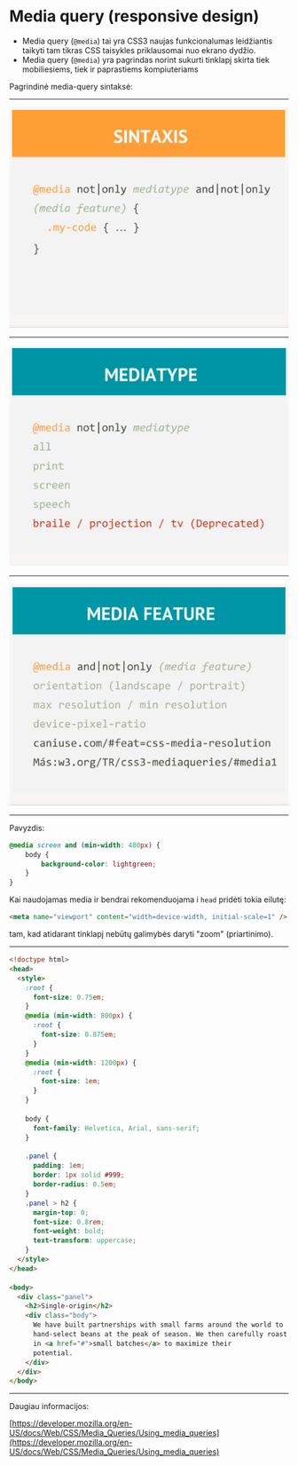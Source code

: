 # Media query (responsive design)

* Media query (`@media`) tai yra CSS3 naujas funkcionalumas leidžiantis taikyti tam tikras CSS taisykles priklausomai nuo ekrano dydžio.
* Media query (`@media`) yra pagrindas norint sukurti tinklapį skirta tiek mobiliesiems, tiek ir paprastiems kompiuteriams

Pagrindinė media-query sintaksė:

---

![Media 1](./image/media1.png)

---

![Media 2](./image/media2.png)

---

![Media 3](./image/media3.png)

---

Pavyzdis:

```css
@media screen and (min-width: 480px) {
    body {
        background-color: lightgreen;
    }
}
```

Kai naudojamas media ir bendrai rekomenduojama i `head` pridėti tokia eilutę:

```html
<meta name="viewport" content="width=device-width, initial-scale=1" />
```

tam, kad atidarant tinklapį nebūtų galimybės daryti "zoom" (priartinimo).

---
```html
<!doctype html>
<head>
  <style>
    :root {
      font-size: 0.75em;
    }
    @media (min-width: 800px) {
      :root {
        font-size: 0.875em;
      }
    }
    @media (min-width: 1200px) {
      :root {
        font-size: 1em;
      }
    }

    body {
      font-family: Helvetica, Arial, sans-serif;
    }

    .panel {
      padding: 1em;
      border: 1px solid #999;
      border-radius: 0.5em;
    }
    .panel > h2 {
      margin-top: 0;
      font-size: 0.8rem;
      font-weight: bold;
      text-transform: uppercase;
    }
  </style>
</head>

<body>
  <div class="panel">
    <h2>Single-origin</h2>
    <div class="body">
      We have built partnerships with small farms around the world to
      hand-select beans at the peak of season. We then carefully roast
      in <a href="#">small batches</a> to maximize their
      potential.
    </div>
  </div>
</body>
```
---

Daugiau informacijos:

[https://developer.mozilla.org/en-US/docs/Web/CSS/Media_Queries/Using_media_queries](https://developer.mozilla.org/en-US/docs/Web/CSS/Media_Queries/Using_media_queries)
